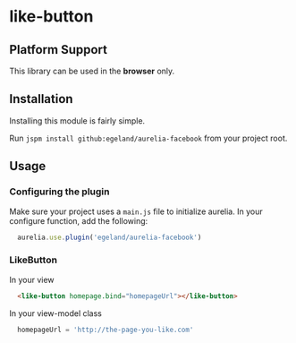# like-button

## Platform Support

This library can be used in the **browser** only.

## Installation

Installing this module is fairly simple.

Run `jspm install github:egeland/aurelia-facebook` from your project root.

## Usage

### Configuring the plugin

Make sure your project uses a `main.js` file to initialize aurelia.
In your configure function, add the following:

```js
  aurelia.use.plugin('egeland/aurelia-facebook')
```

### LikeButton

In your view

```html
  <like-button homepage.bind="homepageUrl"></like-button>
```

In your view-model class

```js
  homepageUrl = 'http://the-page-you-like.com'
```
